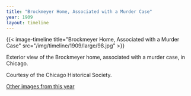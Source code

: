 ```yaml
---
title: "Brockmeyer Home, Associated with a Murder Case"
year: 1909
layout: timeline
---
```


{{< image-timeline title="Brockmeyer Home, Associated with a Murder Case" src="/img/timeline/1909/large/98.jpg" >}}


Exterior view of the Brockmeyer home, associated with a murder case, in Chicago. 

Courtesy of the Chicago Historical Society.

[Other images from this year](/historical/timeline/1909)